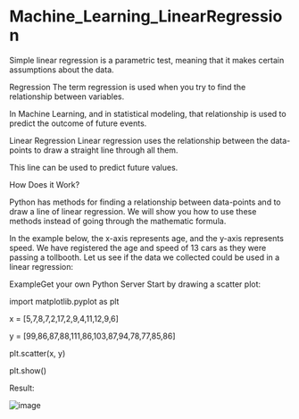 # Machine_Learning_LinearRegression
Simple linear regression is a parametric test, meaning that it makes certain assumptions about the data.

Regression
The term regression is used when you try to find the relationship between variables.

In Machine Learning, and in statistical modeling, that relationship is used to predict the outcome of future events.

Linear Regression
Linear regression uses the relationship between the data-points to draw a straight line through all them.

This line can be used to predict future values.

How Does it Work?

Python has methods for finding a relationship between data-points and to draw a line of linear regression. We will show you how to use these methods instead of going through the mathematic formula.

In the example below, the x-axis represents age, and the y-axis represents speed. We have registered the age and speed of 13 cars as they were passing a tollbooth. Let us see if the data we collected could be used in a linear regression:

ExampleGet your own Python Server
Start by drawing a scatter plot:

import matplotlib.pyplot as plt

x = [5,7,8,7,2,17,2,9,4,11,12,9,6]

y = [99,86,87,88,111,86,103,87,94,78,77,85,86]

plt.scatter(x, y)

plt.show()

Result:

![image](https://github.com/Tejashripatil25/Machine_Learning_LinearRegression/assets/124791646/fb690285-b54a-4e53-831f-9266afcd903b)

